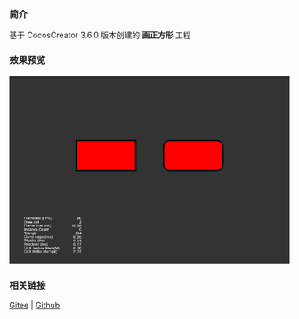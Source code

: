 ### 简介

基于 CocosCreator 3.6.0 版本创建的 **画正方形** 工程

### 效果预览
![image](../../../image/202203/2022030402.png)

### 相关链接
[Gitee](https://gitee.com/mirrors_cocos-creator/test-cases-3d/tree/v3.0/assets/cases/ui/14.graphics) | [Github](https://github.com/cocos-creator/test-cases-3d/tree/v3.0/assets/cases/ui/14.graphics)